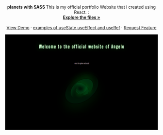 
<p  align="center">

  <p align="center">
  <strong> planets with SASS </strong>
This is my official portfolio Website that i created using React.
 :
<!-- ![here](https://github.com/AngelosPa/PortfolioWebsite/blob/main/src/App.js) -->
    <br />
    <a href="https://github.com/AngelosPa/PortfolioWebsite/tree/main/src"><strong>Explore the files »</strong></a>
    <br />
    <br />
    <a href="https://angelospa.github.io/PortfolioWebsite/">View Demo</a>
    ·
    <a href="https://github.com/AngelosPa/PortfolioWebsite/blob/main/src/App.js">examples of useState useEffect and useRef</a>
    ·
    <a href="https://github.com/github_username/repo_name/issues">Request Feature</a>
  </p>
</p>

![check here](portfoliowebsite.png)
